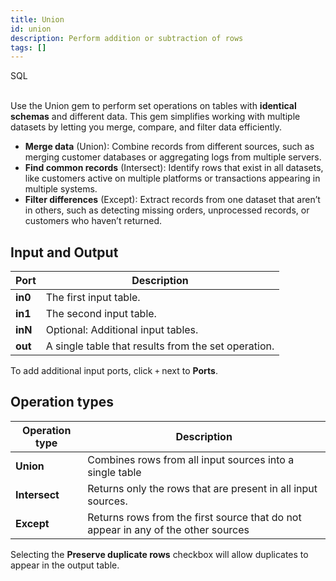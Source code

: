 ```yaml
---
title: Union
id: union
description: Perform addition or subtraction of rows
tags: []
---
```


<span class="badge">SQL</span><br/><br/>

Use the Union gem to perform set operations on tables with **identical schemas** and different data. This gem simplifies working with multiple datasets by letting you merge, compare, and filter data efficiently.

- **Merge data** (Union): Combine records from different sources, such as merging customer databases or aggregating logs from multiple servers.
- **Find common records** (Intersect): Identify rows that exist in all datasets, like customers active on multiple platforms or transactions appearing in multiple systems.
- **Filter differences** (Except): Extract records from one dataset that aren’t in others, such as detecting missing orders, unprocessed records, or customers who haven’t returned.

## Input and Output

| Port    | Description                                         |
| ------- | --------------------------------------------------- |
| **in0** | The first input table.                              |
| **in1** | The second input table.                             |
| **inN** | Optional: Additional input tables.                  |
| **out** | A single table that results from the set operation. |

To add additional input ports, click `+` next to **Ports**.

## Operation types

| Operation type | Description                                                                       |
| -------------- | --------------------------------------------------------------------------------- |
| **Union**      | Combines rows from all input sources into a single table                          |
| **Intersect**  | Returns only the rows that are present in all input sources.                      |
| **Except**     | Returns rows from the first source that do not appear in any of the other sources |

Selecting the **Preserve duplicate rows** checkbox will allow duplicates to appear in the output table.
